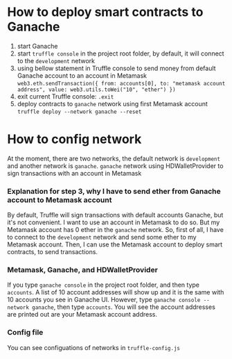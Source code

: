 # How to deploy smart contracts to Ganache
1. start Ganache
2. start `truffle console` in the project root folder, by default, it will connect to the `development` network
3. using bellow statement in Truffle console to send money from default Ganache account to an account in Metamask
`web3.eth.sendTransaction({ from: accounts[0], to: "metamask account address", value: web3.utils.toWei("10", "ether") })`
4. exit current Truffle console: `.exit`
5. deploy contracts to `ganache` network using first Metamask account
`truffle deploy --network ganache --reset`

# How to config network
At the moment, there are two networks, the default network is `development` and another network is `ganache`.
`ganache` network using HDWalletProvider to sign transactions with an account in Metamask
### Explanation for step 3, why I have to send ether from Ganache account to Metamask account
By default, Truffle will sign transactions with default accounts Ganache, but it's not convenient.
I want to use an account in Metamask to do so. But my Metamask account has 0 ether in the `ganache` network.
So, first of all, I have to connect to the `development` network and send some ether to my Metamask account.
Then, I can use the Metamask account to deploy smart contracts, to send transactions.

### Metamask, Ganache, and HDWalletProvider
If you type `ganache console` in the project root folder, and then type `accounts`. A list of 10 account addresses will show up and it is the same with 10 accounts you see in Ganache UI.
However, type `ganache console --network ganache`, then type `accounts`. You will see the account addresses are printed out are your Metamask account address.

### Config file
You can see configuations of networks in `truffle-config.js`